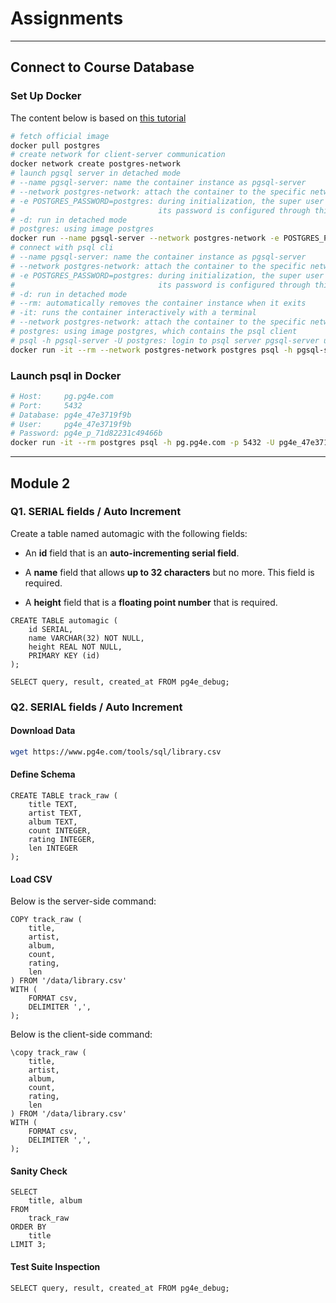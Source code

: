 # Assignments

---

## Connect to Course Database

### Set Up Docker

The content below is based on [this tutorial](https://www.docker.com/blog/how-to-use-the-postgres-docker-official-image/#Why-should-you-containerize-Postgres)

```bash
# fetch official image
docker pull postgres
# create network for client-server communication
docker network create postgres-network
# launch pgsql server in detached mode
# --name pgsql-server: name the container instance as pgsql-server
# --network postgres-network: attach the container to the specific network postgres-network
# -e POSTGRES_PASSWORD=postgres: during initialization, the super user postgres will be created. 
#                                its password is configured through this env var
# -d: run in detached mode
# postgres: using image postgres
docker run --name pgsql-server --network postgres-network -e POSTGRES_PASSWORD=postgres -d postgres
# connect with psql cli
# --name pgsql-server: name the container instance as pgsql-server
# --network postgres-network: attach the container to the specific network postgres-network
# -e POSTGRES_PASSWORD=postgres: during initialization, the super user postgres will be created. 
#                                its password is configured through this env var
# -d: run in detached mode
# --rm: automatically removes the container instance when it exits
# -it: runs the container interactively with a terminal
# --network postgres-network: attach the container to the specific network postgres-network
# postgres: using image postgres, which contains the psql client
# psql -h pgsql-server -U postgres: login to psql server pgsql-server using super user postgres
docker run -it --rm --network postgres-network postgres psql -h pgsql-server -U postgres
```

### Launch psql in Docker

```bash
# Host:     pg.pg4e.com 
# Port:     5432 
# Database: pg4e_47e3719f9b 
# User:     pg4e_47e3719f9b 
# Password: pg4e_p_71d82231c49466b
docker run -it --rm postgres psql -h pg.pg4e.com -p 5432 -U pg4e_47e3719f9b pg4e_47e3719f9b
```

---

## Module 2

### Q1. SERIAL fields / Auto Increment

Create a table named automagic with the following fields: 

- An **id** field that is an **auto-incrementing serial field**. 

- A **name** field that allows **up to 32 characters** but no more. This field is required. 

- A **height** field that is a **floating point number** that is required. 

```pgsql
CREATE TABLE automagic (
    id SERIAL,
    name VARCHAR(32) NOT NULL,
    height REAL NOT NULL,
    PRIMARY KEY (id)
);
```

```pgsql
SELECT query, result, created_at FROM pg4e_debug;
```

### Q2. SERIAL fields / Auto Increment

#### Download Data

```bash
wget https://www.pg4e.com/tools/sql/library.csv
```

#### Define Schema

```pgsql
CREATE TABLE track_raw (
    title TEXT,
    artist TEXT,
    album TEXT,
    count INTEGER,
    rating INTEGER,
    len INTEGER
);
```

#### Load CSV

Below is the server-side command:

```pgsql
COPY track_raw (
    title,
    artist,
    album,
    count,
    rating,
    len
) FROM '/data/library.csv'
WITH (
    FORMAT csv,
    DELIMITER ',',
);
```

Below is the client-side command:

```pgsql
\copy track_raw (
    title,
    artist,
    album,
    count,
    rating,
    len
) FROM '/data/library.csv'
WITH (
    FORMAT csv,
    DELIMITER ',',
);
```

#### Sanity Check

```pgsql
SELECT 
    title, album 
FROM 
    track_raw 
ORDER BY 
    title 
LIMIT 3;
```

#### Test Suite Inspection

```pgsql
SELECT query, result, created_at FROM pg4e_debug;
```
